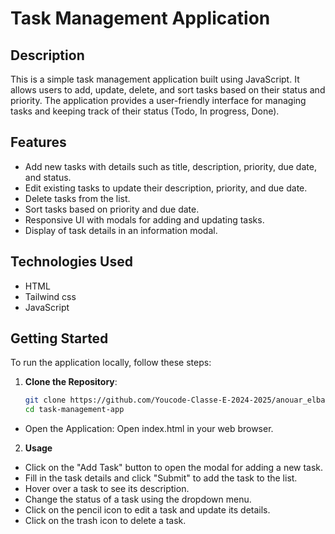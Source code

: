 # Task Management Application

## Description
This is a simple task management application built using JavaScript. It allows users to add, update, delete, and sort tasks based on their status and priority. The application provides a user-friendly interface for managing tasks and keeping track of their status (Todo, In progress, Done).

## Features
- Add new tasks with details such as title, description, priority, due date, and status.
- Edit existing tasks to update their description, priority, and due date.
- Delete tasks from the list.
- Sort tasks based on priority and due date.
- Responsive UI with modals for adding and updating tasks.
- Display of task details in an information modal.

## Technologies Used
- HTML
- Tailwind css
- JavaScript

## Getting Started
To run the application locally, follow these steps:


1. **Clone the Repository**:
   ```bash
   git clone https://github.com/Youcode-Classe-E-2024-2025/anouar_elbarry-kanban.git
   cd task-management-app

 - Open the Application: Open index.html in your web browser.
2. **Usage**
- Click on the "Add Task" button to open the modal for adding a new task.
- Fill in the task details and click "Submit" to add the task to the list.
- Hover over a task to see its description.
- Change the status of a task using the dropdown menu.
- Click on the pencil icon to edit a task and update its details.
- Click on the trash icon to delete a task.
